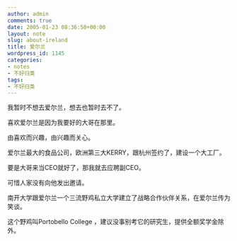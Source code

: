 ```yaml
---
author: admin
comments: true
date: 2005-01-23 08:36:50+00:00
layout: note
slug: about-ireland
title: 爱尔兰
wordpress_id: 1145
categories:
- notes
- 不好归类
tags:
- 不好归类
---
```



我暂时不想去爱尔兰，想去也暂时去不了。

喜欢爱尔兰是因为我要好的大哥在那里。

由喜欢而兴趣，由兴趣而关心。

爱尔兰最大的食品公司，欧洲第三大KERRY，跟杭州签约了，建设一个大工厂。

要是大哥来当CEO就好了，那我就去应聘副CEO。

可惜人家没有向他发出邀请。

南开大学跟爱尔兰一个三流野鸡私立大学建立了战略合作伙伴关系，在爱尔兰传为笑谈。

这个野鸡叫Portobello College ，建议没事别考它的研究生，提供全额奖学金除外。
